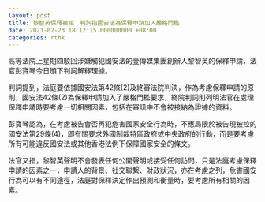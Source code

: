 ```yaml
---
layout: post
title: 黎智英保釋被拒　判詞指國安法為保釋申請加入嚴格門檻
date: 2021-02-23 18:12:15.000000000 +08:00
categories: rthk
---
```


高等法院上星期四駁回涉嫌觸犯國安法的壹傳媒集團創辦人黎智英的保釋申請，法官彭寶琴今日頒下判詞解釋理據。

判詞提到，法庭要依據國安法第42條(2)及終審法院判決，作為考慮保釋申請的原則，國安法42條(2)為保釋申請加入了嚴格門檻要求，終院判詞則列明法官在處理保釋申請時要考慮一切相關因素，包括在審訊中不會被接納為證據的資料。

彭寶琴認為，在考慮被告會否再犯危害國家安全行為時，不應局限於被告現被控的國安法第29條(4)，即有關要求外國制裁特區政府或中央政府的行動，而是要考慮所有可能違反國安法或其他香港法例下保障國家安全的條文。

法官又指，黎智英聲明不會發表任何公開聲明或接受任何訪問，只是法庭考慮保釋申請的因素之一，申請人的背景、社交聯繫、財政狀況，亦在考慮之列，危害國安行為可以有不同途徑，法庭對保釋決定作出預測和衡量時，要考慮所有相關的因素。
